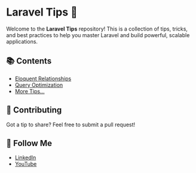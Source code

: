 # Laravel Tips 🚀

Welcome to the **Laravel Tips** repository! This is a collection of tips, tricks, and best practices to help you master Laravel and build powerful, scalable applications.

## 📚 Contents
- [Eloquent Relationships](./tips/001-eloquent-relationships.md)
- [Query Optimization](./tips/002-query-optimization.md)
- [More Tips...](./tips/)

## 🤝 Contributing
Got a tip to share? Feel free to submit a pull request!

## 📢 Follow Me
- [LinkedIn](https://linkedin.com/in/saberfazliahmadi/)
- [YouTube](https://www.youtube.com/@saberfazliahmadi)
